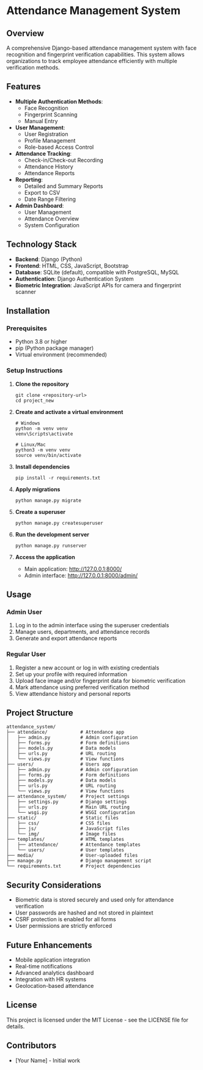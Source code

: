# Attendance Management System

## Overview
A comprehensive Django-based attendance management system with face recognition and fingerprint verification capabilities. This system allows organizations to track employee attendance efficiently with multiple verification methods.

## Features
- **Multiple Authentication Methods**:
  - Face Recognition
  - Fingerprint Scanning
  - Manual Entry
- **User Management**:
  - User Registration
  - Profile Management
  - Role-based Access Control
- **Attendance Tracking**:
  - Check-in/Check-out Recording
  - Attendance History
  - Attendance Reports
- **Reporting**:
  - Detailed and Summary Reports
  - Export to CSV
  - Date Range Filtering
- **Admin Dashboard**:
  - User Management
  - Attendance Overview
  - System Configuration

## Technology Stack
- **Backend**: Django (Python)
- **Frontend**: HTML, CSS, JavaScript, Bootstrap
- **Database**: SQLite (default), compatible with PostgreSQL, MySQL
- **Authentication**: Django Authentication System
- **Biometric Integration**: JavaScript APIs for camera and fingerprint scanner

## Installation

### Prerequisites
- Python 3.8 or higher
- pip (Python package manager)
- Virtual environment (recommended)

### Setup Instructions

1. **Clone the repository**
   ```
   git clone <repository-url>
   cd project_new
   ```

2. **Create and activate a virtual environment**
   ```
   # Windows
   python -m venv venv
   venv\Scripts\activate
   
   # Linux/Mac
   python3 -m venv venv
   source venv/bin/activate
   ```

3. **Install dependencies**
   ```
   pip install -r requirements.txt
   ```

4. **Apply migrations**
   ```
   python manage.py migrate
   ```

5. **Create a superuser**
   ```
   python manage.py createsuperuser
   ```

6. **Run the development server**
   ```
   python manage.py runserver
   ```

7. **Access the application**
   - Main application: http://127.0.0.1:8000/
   - Admin interface: http://127.0.0.1:8000/admin/

## Usage

### Admin User
1. Log in to the admin interface using the superuser credentials
2. Manage users, departments, and attendance records
3. Generate and export attendance reports

### Regular User
1. Register a new account or log in with existing credentials
2. Set up your profile with required information
3. Upload face image and/or fingerprint data for biometric verification
4. Mark attendance using preferred verification method
5. View attendance history and personal reports

## Project Structure

```
attendance_system/
├── attendance/            # Attendance app
│   ├── admin.py           # Admin configuration
│   ├── forms.py           # Form definitions
│   ├── models.py          # Data models
│   ├── urls.py            # URL routing
│   └── views.py           # View functions
├── users/                 # Users app
│   ├── admin.py           # Admin configuration
│   ├── forms.py           # Form definitions
│   ├── models.py          # Data models
│   ├── urls.py            # URL routing
│   └── views.py           # View functions
├── attendance_system/     # Project settings
│   ├── settings.py        # Django settings
│   ├── urls.py            # Main URL routing
│   └── wsgi.py            # WSGI configuration
├── static/                # Static files
│   ├── css/               # CSS files
│   ├── js/                # JavaScript files
│   └── img/               # Image files
├── templates/             # HTML templates
│   ├── attendance/        # Attendance templates
│   └── users/             # User templates
├── media/                 # User-uploaded files
├── manage.py              # Django management script
└── requirements.txt       # Project dependencies
```

## Security Considerations
- Biometric data is stored securely and used only for attendance verification
- User passwords are hashed and not stored in plaintext
- CSRF protection is enabled for all forms
- User permissions are strictly enforced

## Future Enhancements
- Mobile application integration
- Real-time notifications
- Advanced analytics dashboard
- Integration with HR systems
- Geolocation-based attendance

## License
This project is licensed under the MIT License - see the LICENSE file for details.

## Contributors
- [Your Name] - Initial work